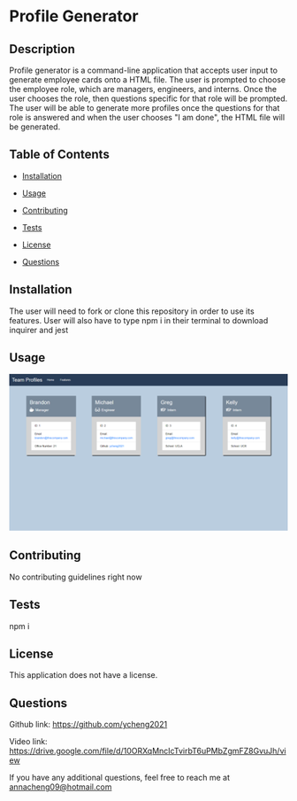 
# Profile Generator



## Description
Profile generator is a command-line application that accepts user input to generate employee cards onto a HTML file. The user is prompted to choose the employee role, which are managers, engineers, and interns. Once the user chooses the role, then questions specific for that role will be prompted. The user will be able to generate more profiles once the questions for that role is answered and when the user chooses "I am done", the HTML file will be generated.

## Table of Contents

- [Installation](#installation)

- [Usage](#usage)

- [Contributing](#contributing)

- [Tests](#tests)

- [License](#license)

- [Questions](#questions)

## Installation 
The user will need to fork or clone this repository in order to use its features. User will also have to type npm i in their terminal to download inquirer and jest 

## Usage 
![screenshot](./image/Profile-Generator_index.html.png)

## Contributing
No contributing guidelines right now

## Tests
npm i

## License
This application does not have a license.

## Questions
Github link: https://github.com/ycheng2021

Video link: https://drive.google.com/file/d/10ORXqMncIcTvirbT6uPMbZgmFZ8GvuJh/view

If you have any additional questions, feel free to reach me at annacheng09@hotmail.com
